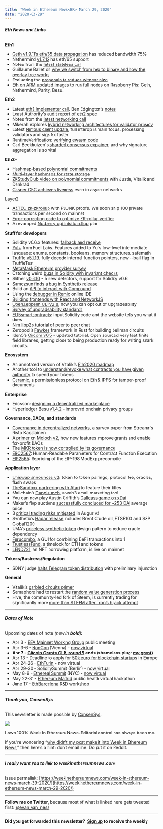 ```yaml
---
title: "Week in Ethereum News<BR> March 29, 2020"
date: "2020-03-29"
---
```


###### **Eth News and Links**

**Eth1**

- [Geth v1.9.11’s eth/65 data propagation](https://twitter.com/peter_szilagyi/status/1243496759294337026) has reduced bandwidth 75%
- Nethermind [v1.7.12](https://github.com/NethermindEth/nethermind/releases/tag/1.7.12) has eth/65 support
- Notes from the [latest stateless call](https://ethresear.ch/t/stateless-ethereum-march-25th-call-digest/7202)
- Guillaume Ballet on [why we switch from hex to binary and how the overlay tree works](https://medium.com/@gballet/ethereum-state-tree-format-change-using-an-overlay-e0862d1bf201)
- Evaluating the [proposals to reduce witness size](https://ethresear.ch/t/survey-of-proposals-to-reduce-block-witness-size/7173/)
- [Eth on ARM updated images](https://www.reddit.com/r/ethereum/comments/fo1p2b/ethereum_on_arm_nethermind_and_hyperledger_besu/) to run full nodes on Raspberry Pis: Geth, Nethermind, Parity, Besu.

**Eth2**

- Latest [eth2 implementer call](https://youtu.be/Vn1oHH55yPk?t=245). Ben Edgington’s [notes](https://hackmd.io/@benjaminion/BkdbG45II)
- Least Authority’s [audit report of eth2 spec](https://leastauthority.com/blog/ethereum-2-0-specifications/)
- Notes from the [latest networking call](https://hackmd.io/@benjaminion/rkEn7C_88)
- Mikerah explores [hybrid networking architectures for validator privacy](https://ethresear.ch/t/exploring-a-hybrid-networking-architecture-for-improved-validator-privacy-in-eth2-0/7207)
- Latest [Nimbus client update](https://our.status.im/nimbus-march-update/), full interop is main focus. processing validators and sigs 5x faster
- RuntimeVerification: [verifying ewasm code](https://medium.com/dlabvc/verifying-ethereum-flavored-wasm-ewasm-code-de91ab3179be)
- Carl Beekhuizen's [sharded consensus explainer](https://blog.ethereum.org/2020/03/27/sharding-consensus/), and why signature aggregation is so vital

**Eth2+**

- [Hashmap-based polynomial commitments](https://ethresear.ch/t/hashmap-based-polynomial-commitments-for-state/7186)
- [Multi-layer hashmaps for state storage](https://ethresear.ch/t/multi-layer-hashmaps-for-state-storage/7211)
- [ZKStudyClub video on polynomial commitments](https://www.youtube.com/watch?v=Fti600ag_I8) with Justin, Vitalik and Dankrad
- [Casper CBC achieves liveness](https://eprint.iacr.org/2020/362.pdf) even in async networks

Layer2

- [AZTEC zk-zkrollup](https://medium.com/aztec-protocol/aztec-fast-privacy-with-zk%C2%B2-rollup-7c742f45457) with PLONK proofs. Will soon ship 100 private transactions per second on mainnet
- [Error-correcting code to optimize ZK-rollup verifier](https://ethresear.ch/t/error-correcting-code-to-optimize-zk-rollup-verifier/7192)
- A revamped [Nutberry optimistic rollup](https://ethresear.ch/t/abra-ka-dabra-a-k-d-a-revamped-nutberry-protocol/7175) plan

**Stuff for developers**

- Solidity v0.6.x features: [fallback and receive](https://solidity.ethereum.org/2020/03/26/fallback-receive-split/)
- [Yul+](https://medium.com/@fuellabs/introducing-yul-a-new-low-level-language-for-ethereum-aa64ce89512f) from Fuel Labs. Features added to Yul’s low-level intermediate language: enums, constants, booleans, memory structures, safemath
- Truffle [v5.1.19](https://github.com/trufflesuite/truffle/releases/tag/v5.1.19). fully decode internal function pointers, new --bail flag in TruffleTest
- [MetaMask Ethereum provider survey](https://docs.google.com/forms/d/e/1FAIpQLSc9iZf2xZEx-ae3-0C9zk6Kmi8tBCvsVxD30fDBEVUj5JuOyA/viewform)
- Catching weird [bugs in Solidity with invariant checks](https://medium.com/@muellerberndt/catching-weird-security-bugs-in-solidity-smart-contracts-with-invariant-checks-435582dfb5bd)
- Slither [v0.6.10](https://github.com/crytic/slither/releases/tag/0.6.10) - 5 new detectors, support for Solidity v0.6
- Samczsun finds a [bug in Synthetix release](https://blog.synthetix.io/bug-disclosure/)
- Build an [API to interact with Compound](https://medium.com/compound-finance/compound-ethereum-api-with-infura-1f5c555fd4a2)
- Using the [debugger in Remix](https://medium.com/remix-ide/remix-debugger-b542ea24a0d) online IDE
- [Building frontends with React and NetworkJS](https://blog.infura.io/dapp-frontend-network)
- [OpenZeppelin CLI v2.8](https://forum.openzeppelin.com/t/openzeppelin-cli-2-8-opt-out-of-upgradeability/2477), now you can opt out of upgradeability
- [Survey of upgradeability standards](https://medium.com/coinmonks/summary-of-ethereum-upgradeable-smart-contract-r-d-part-2-2020-db141af915a0)
- [ELI5smartcontracts](https://www.reddit.com/r/ethereum/comments/fpp287/solidity_to_eli5_compiler_human_readable_smart/): input Solidity code and the website tells you what it does
- [Nim libp2p tutorial](https://our.status.im/nim-libp2p-tutorial-chat/) of peer to peer chat
- Zeropool’s [Fawkes](https://ethresear.ch/t/fawkes-crypto-zksnarks-framework-from-zeropool/7201) framework in Rust for building bellman circuits
- Iden3’s [Circom v0.5](https://blog.iden3.io/introducing-circom-0-point-5.html) - updated tutorial. Open sourced very fast finite field libraries, getting close to being production ready for writing snark circuits.

**Ecosystem**

- An annotated version of Vitalik’s [Eth2020 roadmap](https://ethos.dev/ethereum-2020-roadmap/)
- Another tool to [understand/revoke what contracts you have given authority](https://james-sangalli.github.io/eth-allowance/) to spend your tokens
- [Ceramic](https://medium.com/ceramic/introduction-to-the-ceramic-protocol-8d56951ae3f), a permissionless protocol on Eth & IPFS for tamper-proof documents

**Enterprise**

- Ericsson: [designing a decentralized marketplace](https://www.ericsson.com/en/blog/2020/3/decentralized-marketplace-cloud)
- Hyperledger Besu [v1.4.2](https://github.com/hyperledger/besu/releases/tag/1.4.2) - improved onchain privacy groups

**Governance, DAOs, and standards**

- [Governance in decentralized networks](https://papers.ssrn.com/sol3/papers.cfm?abstract_id=3551099), a survey paper from Streamr's Risto Karjalainen
- A [primer on Moloch v2](https://medium.com/raid-guild/moloch-evolved-v2-primer-25c9cdeab455), how new features improve grants and enable for-profit DAOs
- The [MKR token is now controlled by its governance](https://blog.makerdao.com/the-transfer-of-mkr-token-control-to-governance-the-final-step/)
- [ERC2567](https://github.com/ethereum/EIPs/issues/2567): Human-Readable Parameters for Contract Function Execution
- [EIP2565](https://github.com/ethereum/EIPs/blob/1c10758235b5a1ec7f452cb238930f7967202310/EIPS/eip-2565.md): Repricing of the EIP-198 ModExp precompile

**Application layer**

- [Uniswap announces v2](https://uniswap.org/blog/uniswap-v2/): token to token pairings, protocol fee, oracles, flash swaps
- [TheSandbox partnering with Atari](https://medium.com/sandbox-game/partnership-announcement-the-sandbox-ft-atari-c0a828ed32c5) to feature their titles
- Mailchain’s [Dapplaunch](https://medium.com/@Mailchain_xyz/at-ethlondon-we-built-dapplaunch-a-web-3-marketing-platform-31bfd58e7f55), a web3 email marketing tool
- You can now play Austin Griffith’s [Galleass game on xDai](https://www.youtube.com/watch?v=UY-hMgjVvxk&feature=youtu.be)
- Maker’s flop auctions [successfully concluded for ~253 DAI](http://flops.live/) average price
- 3 [critical trading risks mitigated](https://medium.com/sunrise-over-the-merkle-trees/how-augur-v2-tackles-three-critical-trading-risks-912e53dc591a) in Augur v2
- Synthetix’s [Hadar release](https://blog.synthetix.io/the-hadar-release/) includes Brent Crude oil, FTSE100 and S&P Global1200
- UMA’s [priceless synthetic token](https://medium.com/uma-project/priceless-synthetic-tokens-f28e6452c18b) design pattern to reduce oracle dependency
- [Furucombo](https://furucombo.app), a GUI for combining DeFi transactions into 1
- [TrustlessFund](https://medium.com/trustless-fund/introducing-trustless-fund-67111a0869a6), a timelock for ETH and tokens
- [LEND721](https://medium.com/@deimantasspucys/launching-lend721-platform-on-ethereum-mainnet-e5054b040446), an NFT borrowing platform, is live on mainnet

**Tokens/Business/Regulation**

- SDNY judge [halts Telegram token distribution](http://www.innercitypress.com/sdnycrypto2secvtelegram032420.html) with preliminary injunction

**General**

- Vitalik’s [garbled circuits primer](https://vitalik.ca/general/2020/03/21/garbled.html)
- Semaphore had to restart the [random value generation process](https://medium.com/@weijiek/restarting-the-semaphore-random-value-generation-process-980e19db11da)
- Hive, the community-led fork of Steem, is currently trading for significantly more [more than STEEM after Tron’s hijack attempt](https://steempeak.com/communityfork/@hiveio/announcing-the-launch-of-hive-blockchain)

* * *

###### **Dates of Note**

Upcoming dates of note _(_new in **bold**_)_**:**

- Apr 3 - [EEA Mainnet Working Group](https://medium.com/@tasd/first-public-meeting-of-enterprise-ethereum-alliance-mainnet-working-group-scheduled-9ec6c6afc98e) public meeting
- Apr 3-6 - [NonCon](https://noncon.org/) (Vienna) - [now virtual](https://twitter.com/ParallelePolis/status/1237450754761293830)
- **Apr 7 - [Gitcoin Grants CLR, round 5](https://gitcoin.co/grants/) ends (shameless plug: [my grant](https://gitcoin.co/grants/237/week-in-ethereum-news))**
- Apr 13 - Deadline to apply for [50k euro for blockchain startup](https://blockchers.eu/open-calls/)s in Europe
- Apr 24-26 - [EthTurin](https://ethturin.com/) - now virtual
- Apr 29-30 - [SoliditySummit](https://solidity-summit.ethereum.org/) (Berlin) - [now virtual](https://twitter.com/ethchris/status/1237833026257764359)
- May 8-9 - [Ethereal Summit](https://www.etherealsummit.com/) (NYC) - [now virtual](https://www.etherealsummit.com/news/join-us-for-the-ethereal-virtual-summit-2020)
- May 22-31 - [Ethereum Madrid](https://ethereummadrid.com/hackathon-2020-update/) public health virtual hackathon
- June 17 - [EthBarcelona](https://ethbarcelona.github.io/) R&D workshop

* * *

###### **Thank you, ConsenSys**

This newsletter is made possible by [ConsenSys](https://consensys.net/).  

[![](https://cdn.substack.com/image/fetch/w_1456,c_limit,f_auto,q_auto:good/https%3A%2F%2Fbucketeer-e05bbc84-baa3-437e-9518-adb32be77984.s3.amazonaws.com%2Fpublic%2Fimages%2F08f1b2fd-57e2-4d4b-bd42-730c769114be_240x240.jpeg)](https://cdn.substack.com/image/fetch/c_limit,f_auto,q_auto:good/https%3A%2F%2Fbucketeer-e05bbc84-baa3-437e-9518-adb32be77984.s3.amazonaws.com%2Fpublic%2Fimages%2F08f1b2fd-57e2-4d4b-bd42-730c769114be_240x240.jpeg)

I own 100% Week In Ethereum News. Editorial control has always been me.

If you’re wondering “[why didn’t my post make it into Week in Ethereum News](https://www.evanvanness.com/post/179914035841/why-didnt-my-post-make-the-newsletter),” then here’s a hint: don’t email me. Do put it on Reddit.

* * *

###### **I really want you to link to [weekinethereumnews.com](https://weekinethereumnews.com/)**

Issue permalink: [https://weekinethereumnews.com/week-in-ethereum-news-march-29-2020/](https://weekinethereumnews.com/week-in-ethereum-news-march-29-2020/)

* * *

**Follow me on Twitter**, because most of what is linked here gets tweeted first: [@evan\_van\_ness](https://twitter.com/evan_van_ness)

* * *

**Did you get forwarded this newsletter?  [Sign up](https://weekinethereum.substack.com/subscribe#about) to receive the weekly**
